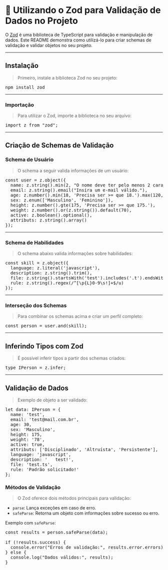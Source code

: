 # 🔮 Utilizando o Zod para Validação de Dados no Projeto

O [Zod](https://zod.dev/) é uma biblioteca de TypeScript para validação e manipulação de dados. Este README demonstra como utilizá-lo para criar schemas de validação e validar objetos no seu projeto.

---

## Instalação
> Primeiro, instale a biblioteca Zod no seu projeto:

<pre>
npm install zod
</pre>

---

### Importação
> Para utilizar o Zod, importe a biblioteca no seu arquivo:

<pre>
import z from "zod";
</pre>

---

## Criação de Schemas de Validação

### Schema de Usuário
> O schema a seguir valida informações de um usuário:

<pre>
const user = z.object({
  name: z.string().min(2, "O nome deve ter pelo menos 2 caracteres."),
  email: z.string().email("Insira um e-mail válido."),
  age: z.number().min(18, 'Precisa ser >= que 18.').max(120, 'Precisa ser <= que 120.'),
  sex: z.enum(['Masculino', 'Feminino']),
  height: z.number().gte(175, 'Precisa ser >= que 175.'),
  weight: z.number().or(z.string()).default(70),
  active: z.boolean().optional(),
  attributs: z.string().array()
});
</pre>

---

### Schema de Habilidades
> O schema abaixo valida informações sobre habilidades:

<pre>
const skill = z.object({
  language: z.literal('javascript'),
  description: z.string().trim(),
  file: z.string().startsWith('test').includes('.t').endsWith('s').transform(val => val.split('.')[0]),
  rule: z.string().regex(/^[\p{L}0-9\s!]+$/u)
});
</pre>

---

### Interseção dos Schemas
> Para combinar os schemas acima e criar um perfil completo:

<pre>
const person = user.and(skill);
</pre>

---

## Inferindo Tipos com Zod
> É possível inferir tipos a partir dos schemas criados:

<pre>
type IPerson = z.infer<typeof person>;
</pre>

---

## Validação de Dados
> Exemplo de objeto a ser validado:

<pre>
let data: IPerson = {
  name: 'test',
  email: 'test@mail.com.br',
  age: 30,
  sex: 'Masculino',
  height: 175,
  weight: '78',
  active: true,
  attributs: ['Disciplinado', 'Altruísta', 'Persistente'],
  language: 'javascript',
  description: '   test!',
  file: 'test.ts',
  rule: 'Padrão solicitado!'
};
</pre>

### Métodos de Validação
> O Zod oferece dois métodos principais para validação:

- `parse`: Lança exceções em caso de erro.
- `safeParse`: Retorna um objeto com informações sobre sucesso ou erro.

Exemplo com `safeParse`:

<pre>
const results = person.safeParse(data);

if (!results.success) {
  console.error("Erros de validação:", results.error.errors);
} else {
  console.log("Dados válidos:", results);
}
</pre>
